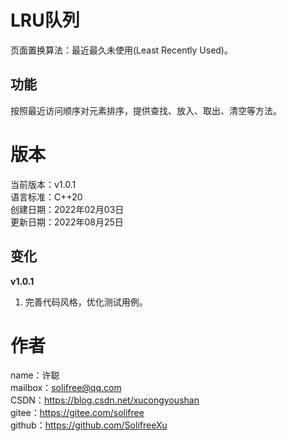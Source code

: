 ﻿# LRU队列
页面置换算法：最近最久未使用(Least Recently Used)。

## 功能
按照最近访问顺序对元素排序，提供查找、放入、取出、清空等方法。

# 版本
当前版本：v1.0.1  
语言标准：C++20  
创建日期：2022年02月03日  
更新日期：2022年08月25日

## 变化
**v1.0.1**
1. 完善代码风格，优化测试用例。

# 作者
name：许聪  
mailbox：solifree@qq.com  
CSDN：https://blog.csdn.net/xucongyoushan  
gitee：https://gitee.com/solifree  
github：https://github.com/SolifreeXu
